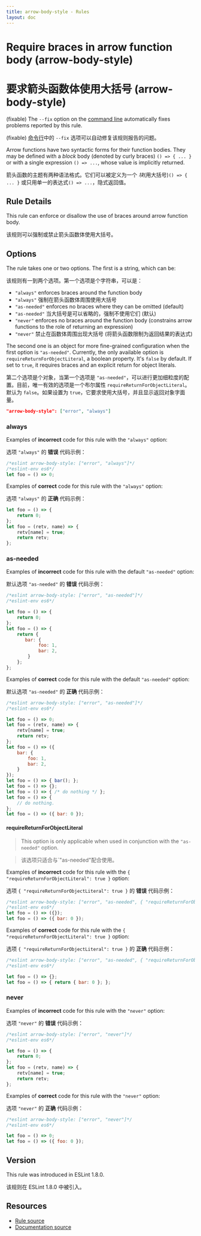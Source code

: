```yaml
---
title: arrow-body-style - Rules
layout: doc
---
```

<!-- Note: No pull requests accepted for this file. See README.md in the root directory for details. -->

# Require braces in arrow function body (arrow-body-style)

# 要求箭头函数体使用大括号 (arrow-body-style)

(fixable) The `--fix` option on the [command line](../user-guide/command-line-interface#fix) automatically fixes problems reported by this rule.

(fixable) [命令行](../user-guide/command-line-interface#fix)中的 `--fix` 选项可以自动修复该规则报告的问题。

Arrow functions have two syntactic forms for their function bodies.  They may be defined with a *block* body (denoted by curly braces) `() => { ... }` or with a single expression `() => ...`, whose value is implicitly returned.

箭头函数的主题有两种语法格式。它们可以被定义为一个 *块*(用大括号)`() => { ... }` 或只用单一的表达式`() => ...`，隐式返回值。
 
## Rule Details

This rule can enforce or disallow the use of braces around arrow function body.

该规则可以强制或禁止箭头函数体使用大括号。

## Options

The rule takes one or two options. The first is a string, which can be:

该规则有一到两个选项。第一个选项是个字符串，可以是：

* `"always"` enforces braces around the function body
* `"always"` 强制在箭头函数体周围使用大括号
* `"as-needed"` enforces no braces where they can be omitted (default)
* `"as-needed"` 当大括号是可以省略的，强制不使用它们 (默认)
* `"never"` enforces no braces around the function body (constrains arrow functions to the role of returning an expression)
* `"never"` 禁止在函数体周围出现大括号 (将箭头函数限制为返回结果的表达式)

The second one is an object for more fine-grained configuration when the first option is `"as-needed"`. Currently, the only available option is `requireReturnForObjectLiteral`, a boolean property. It's `false` by default. If set to `true`, it requires braces and an explicit return for object literals.

第二个选项是个对象，当第一个选项是 `"as-needed"`，可以进行更加细粒度的配置。目前，唯一有效的选项是一个布尔属性 `requireReturnForObjectLiteral`。默认为 `false`。如果设置为 `true`，它要求使用大括号，并且显示返回对象字面量。


```json
"arrow-body-style": ["error", "always"]
```

### always

Examples of **incorrect** code for this rule with the `"always"` option:

选项 `"always"` 的 **错误** 代码示例：

```js
/*eslint arrow-body-style: ["error", "always"]*/
/*eslint-env es6*/
let foo = () => 0;
```

Examples of **correct** code for this rule with the `"always"` option:

选项 `"always"` 的 **正确** 代码示例：

```js
let foo = () => {
    return 0;
};
let foo = (retv, name) => {
    retv[name] = true;
    return retv;
};
```

### as-needed

Examples of **incorrect** code for this rule with the default `"as-needed"` option:

默认选项 `"as-needed"` 的 **错误** 代码示例：

```js
/*eslint arrow-body-style: ["error", "as-needed"]*/
/*eslint-env es6*/

let foo = () => {
    return 0;
};
let foo = () => {
    return {
       bar: {
            foo: 1,
            bar: 2,
        }
    };
};
```

Examples of **correct** code for this rule with the default `"as-needed"` option:

默认选项 `"as-needed"` 的 **正确** 代码示例：

```js
/*eslint arrow-body-style: ["error", "as-needed"]*/
/*eslint-env es6*/

let foo = () => 0;
let foo = (retv, name) => {
    retv[name] = true;
    return retv;
};
let foo = () => ({
    bar: {
        foo: 1,
        bar: 2,
    }
});
let foo = () => { bar(); };
let foo = () => {};
let foo = () => { /* do nothing */ };
let foo = () => {
    // do nothing.
};
let foo = () => ({ bar: 0 });
```

#### requireReturnForObjectLiteral

> This option is only applicable when used in conjunction with the `"as-needed"` option.

> 该选项只适合与`"as-needed"配合使用。

Examples of **incorrect** code for this rule with the `{ "requireReturnForObjectLiteral": true }` option:

选项 `{ "requireReturnForObjectLiteral": true }` 的 **错误** 代码示例：

```js
/*eslint arrow-body-style: ["error", "as-needed", { "requireReturnForObjectLiteral": true }]*/
/*eslint-env es6*/
let foo = () => ({});
let foo = () => ({ bar: 0 });
```

Examples of **correct** code for this rule with the `{ "requireReturnForObjectLiteral": true }` option:

选项 `{ "requireReturnForObjectLiteral": true }` 的 **正确** 代码示例：

```js
/*eslint arrow-body-style: ["error", "as-needed", { "requireReturnForObjectLiteral": true }]*/
/*eslint-env es6*/

let foo = () => {};
let foo = () => { return { bar: 0 }; };
```

### never

Examples of **incorrect** code for this rule with the `"never"` option:

选项 `"never"` 的 **错误** 代码示例：

```js
/*eslint arrow-body-style: ["error", "never"]*/
/*eslint-env es6*/

let foo = () => {
    return 0;
};
let foo = (retv, name) => {
    retv[name] = true;
    return retv;
};
```

Examples of **correct** code for this rule with the `"never"` option:

选项 `"never"` 的 **正确** 代码示例：

```js
/*eslint arrow-body-style: ["error", "never"]*/
/*eslint-env es6*/

let foo = () => 0;
let foo = () => ({ foo: 0 });
```

## Version

This rule was introduced in ESLint 1.8.0.

该规则在 ESLint 1.8.0 中被引入。

## Resources

* [Rule source](https://github.com/eslint/eslint/tree/master/lib/rules/arrow-body-style.js)
* [Documentation source](https://github.com/eslint/eslint/tree/master/docs/rules/arrow-body-style.md)
